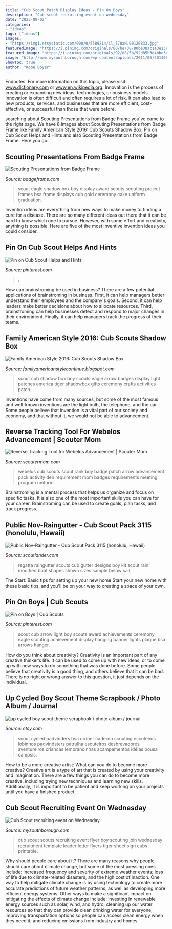 ```yaml
---
title: "Cub Scout Patch Display Ideas - Pin On Boys"
description: "Cub scout recruiting event on wednesday"
date: "2023-09-02"
categories:
- "ideas"
tags: ["ideas"]
images:
- "https://img1.etsystatic.com/000/0/5589214/il_570xN.90120833.jpg"
featuredImage: "https://i.pinimg.com/originals/80/be/38/80be38ac1a3e13e9e36e672b4fb6d996.jpg"
featured_image: "https://i.pinimg.com/originals/92/d8/5b/92d85b3d4bbe34280e97df4b28262675.jpg"
image: "http://www.mysouthborough.com/wp-content/uploads/2011/06/20110613-cub-scouts.png"
ShowToc: true
author: "Kobe Boyer"
---
```



Endnotes: For more information on this topic, please visit www.dictionary.com or www.en.wikipedia.org.
Innovation is the process of creating or expanding new ideas, technologies, or business models. Innovation is often difficult and often requires a lot of risk. It can also lead to new products, services, and businesses that are more efficient, cost-effective, or successful than those that were before.

	

		
searching about Scouting Presentations from Badge Frame you've came to the right page. We have 8 Images about Scouting Presentations from Badge Frame like Family American Style 2016: Cub Scouts Shadow Box, Pin on Cub Scout Helps and Hints and also Scouting Presentations from Badge Frame. Here you go:
		
    
## Scouting Presentations From Badge Frame

<img loading=lazy src="https://www.badgeframe.com/kody-lrg.jpg" onerror="this.onerror=null;this.src='https://tse1.mm.bing.net/th?id=OIP.ArQ5_g3lNR06wvCsb1i1WgHaGB&amp;pid=15.1';" alt="Scouting Presentations from Badge Frame">

_Source: badgeframe.com_

>scout eagle shadow box boy display award scouts scouting project frames bsa frame displays cub gold ceremony cake uniform graduation. 

	

Invention ideas are everything from new ways to make money to finding a cure for a disease. There are so many different ideas out there that it can be hard to know which one to pursue. However, with some effort and creativity, anything is possible. Here are five of the most inventive invention ideas you could consider.

    
## Pin On Cub Scout Helps And Hints

<img loading=lazy src="https://i.pinimg.com/originals/80/be/38/80be38ac1a3e13e9e36e672b4fb6d996.jpg" onerror="this.onerror=null;this.src='https://tse3.mm.bing.net/th?id=OIP.hfjJlYj5CwHozRVMUX9GxwHaLG&amp;pid=15.1';" alt="Pin on Cub Scout Helps and Hints">

_Source: pinterest.com_

>. 

	

How can brainstroming be used in business?
There are a few potential applications of brainstroming in business. First, it can help managers better understand their employees and the company's goals. Second, it can help leaders make better decisions about how to allocate resources. Third, brainstroming can help businesses detect and respond to major changes in their environment. Finally, it can help managers track the progress of their teams.

    
## Family American Style 2016: Cub Scouts Shadow Box

<img loading=lazy src="https://1.bp.blogspot.com/-r2gzDVGu3pQ/U2Flp4WjQiI/AAAAAAAABrY/SWGGXS8DaKo/s1600/IMG_2398.JPG" onerror="this.onerror=null;this.src='https://tse2.mm.bing.net/th?id=OIP.btfdktFz2uOVaGOUAESwLAHaE7&amp;pid=15.1';" alt="Family American Style 2016: Cub Scouts Shadow Box">

_Source: familyamericanstylecontinue.blogspot.com_

>scout cub shadow box boy scouts eagle arrow badges display light patches america tiger shadowbox gifts ceremony crafts activities patch. 

	

Inventions have come from many sources, but some of the most famous and well-known inventions are the light bulb, the telephone, and the car. Some people believe that invention is a vital part of our society and economy, and that without it, we would not be able to advancement.

    
## Reverse Tracking Tool For Webelos Advancement | Scouter Mom

<img loading=lazy src="https://scoutermom.com/wp-content/uploads/2010/04/webelos-badge.png" onerror="this.onerror=null;this.src='https://tse4.mm.bing.net/th?id=OIP.7Tgqy2O-7v5YyDw5Fyg8GQAAAA&amp;pid=15.1';" alt="Reverse Tracking Tool for Webelos Advancement | Scouter Mom">

_Source: scoutermom.com_

>webelos cub scouts scout rank boy badge patch arrow advancement pack activity den requirement mom badges requirements meeting program uniform. 

	

Brainstroming is a mental process that helps us organize and focus on specific tasks. It is also one of the most important skills you can have for your career. Brainstroming can be used to create goals, plan tasks, and track progress.

    
## Public Nov-Raingutter - Cub Scout Pack 3115 (honolulu, Hawaii)

<img loading=lazy src="http://www.scoutlander.com/publicsite/GetImgVlt1.aspx?file=g47iz96oy5266708.jpg" onerror="this.onerror=null;this.src='https://tse4.mm.bing.net/th?id=OIP.yt8p0W1hjUEmmEpF7wBTAgHaFj&amp;pid=15.1';" alt="Public Nov-Raingutter - Cub Scout Pack 3115 (honolulu, Hawaii)">

_Source: scoutlander.com_

>regatta raingutter scouts cub gutter designs boy kit scout rain modified boat shapes shown sizes sample below sail. 

	

The Start: Basic tips for setting up your new home
Start your new home with these basic tips, and you'll be on your way to creating a space of your own.

    
## Pin On Boys | Cub Scouts

<img loading=lazy src="https://i.pinimg.com/originals/92/d8/5b/92d85b3d4bbe34280e97df4b28262675.jpg" onerror="this.onerror=null;this.src='https://tse2.mm.bing.net/th?id=OIP.zw7wYd54gmhOh-EQcEecGQHaJ3&amp;pid=15.1';" alt="Pin on Boys | Cub Scouts">

_Source: pinterest.com_

>scout cub arrow light boy scouts award achievements ceremony eagle scouting achievement display hanging banner lights plaque bsa arrows hanger. 

	

How do you think about creativity?
Creativity is an important part of any creative thinker’s life. It can be used to come up with new ideas, or to come up with new ways to do something that was done before. Some people believe that creativity is a good thing, and others believe that it can be bad. There is no right or wrong answer to this question, it just depends on the individual.

    
## Up Cycled Boy Scout Theme Scrapbook / Photo Album / Journal

<img loading=lazy src="https://img1.etsystatic.com/000/0/5589214/il_570xN.90120833.jpg" onerror="this.onerror=null;this.src='https://tse3.mm.bing.net/th?id=OIP.pe7_qHzOSRS8rpzM7IRChAHaII&amp;pid=15.1';" alt="up cycled boy scout theme scrapbook / photo album / journal">

_Source: etsy.com_

>scout cycled padvinders bsa ordner caderno scouting escoteiros lobinhos padvindsters patrulha escuteiros desbravadores aventureiros criancas lembrancinhas acampamentos idéias bousa campsis. 

	

How to be a more creative artist: What can you do to become more creative?
Creative art is a type of art that is created by using your creativity and imagination. There are a few things you can do to become more creative, including trying new techniques and learning new skills. Additionally, it is important to be patient and keep working on your projects until you have a finished product.

    
## Cub Scout Recruiting Event On Wednesday

<img loading=lazy src="http://www.mysouthborough.com/wp-content/uploads/2011/06/20110613-cub-scouts.png" onerror="this.onerror=null;this.src='https://tse2.mm.bing.net/th?id=OIP.UdTRCeYzIqMqkGF7seV0cAHaIr&amp;pid=15.1';" alt="Cub Scout recruiting event on Wednesday">

_Source: mysouthborough.com_

>cub scout scouts recruiting event flyer boy scouting join wednesday recruitment template leader letter flyers tiger sheet sign cubs printable. 

	

Why should people care about it?
There are many reasons why people should care about climate change, but some of the most pressing ones include: increased frequency and severity of extreme weather events; loss of life due to climate-related disasters; and the high cost of inaction.
One way to help mitigate climate change is by using technology to create more accurate predictions of future weather patterns, as well as developing more efficient energy systems. Other ways to make a significant impact on mitigating the effects of climate change include: investing in renewable energy sources such as solar, wind, and hydro; cleaning up our water resources so that they can provide clean drinking water for everyone; improving transportation options so people can access clean energy when they need it; and reducing emissions from industry and homes.

